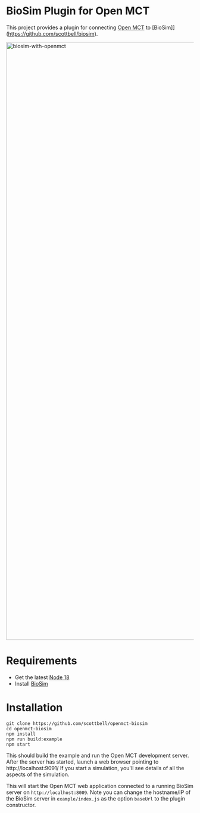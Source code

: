 # BioSim Plugin for Open MCT
This project provides a plugin for connecting [Open MCT](https://github.com/nasa/openmct) to [BioSim]](https://github.com/scottbell/biosim).

<img width="1607" alt="biosim-with-openmct" src="https://github.com/user-attachments/assets/0853290a-9d0a-4646-94aa-e8635f3fe027" />

# Requirements
* Get the latest [Node 18](https://nodejs.org/en/download)
* Install [BioSim](https://github.com/scottbell/biosim)

# Installation
```
git clone https://github.com/scottbell/openmct-biosim
cd openmct-biosim
npm install
npm run build:example
npm start
```

This should build the example and run the Open MCT development server. After the server has started, launch a web browser pointing to http://localhost:9091/
If you start a simulation, you'll see details of all the aspects of the simulation.

This will start the Open MCT web application connected to a running BioSim server on `http://localhost:8009`.
Note you can change the hostname/IP of the BioSim server in `example/index.js` as the option `baseUrl` to the plugin constructor.
